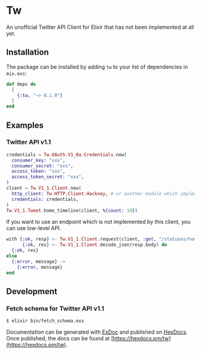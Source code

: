 # Tw

<!-- MDOC !-->

An unofficial Twitter API Client for Elixir that has not been implemented at all yet.

## Installation

The package can be installed by adding `tw` to your list of dependencies in `mix.exs`:

```elixir
def deps do
  [
    {:tw, "~> 0.1.0"}
  ]
end
```

## Examples

### Twitter API v1.1

```elixir
credentials = Tw.OAuth.V1_0a.Credentials.new(
  consumer_key: "xxx",
  consumer_secret: "xxx",
  access_token: "xxx",
  access_token_secret: "xxx",
)
client = Tw.V1_1.Client.new(
  http_client: Tw.HTTP.Client.Hackney, # or another module which implements Tw.HTTP.Client
  credentials: credentials,
)
Tw.V1_1.Tweet.home_timeline(client, %{count: 10})
```

If you want to use an endpoint which is not implemented by this client, you can use low-level API.

```elixir
with {:ok, resp} <- Tw.V1_1.Client.request(client, :get, "/statuses/home_timeline.json", params, http_client_opts),
      {:ok, res} <- Tw.V1_1.Client.decode_json(resp.body) do
  {:ok, res}
else
  {:error, message} ->
    {:error, message}
end
```

<!-- MDOC !-->

## Development

### Fetch schema for Twitter API v1.1

```console
$ elixir bin/fetch_schema.exs
```

Documentation can be generated with [ExDoc](https://github.com/elixir-lang/ex_doc)
and published on [HexDocs](https://hexdocs.pm). Once published, the docs can
be found at [https://hexdocs.pm/tw](https://hexdocs.pm/tw).
